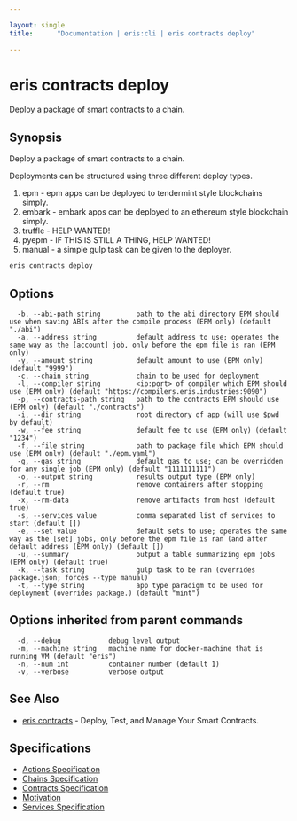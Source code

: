 ```yaml
---

layout: single
title:      "Documentation | eris:cli | eris contracts deploy"

---
```


# eris contracts deploy

Deploy a package of smart contracts to a chain.

## Synopsis

Deploy a package of smart contracts to a chain.

Deployments can be structured using three different
deploy types.

1. epm - epm apps can be deployed to tendermint style blockchains simply.
2. embark - embark apps can be deployed to an ethereum style blockchain simply.
3. truffle - HELP WANTED!
4. pyepm - IF THIS IS STILL A THING, HELP WANTED!
5. manual - a simple gulp task can be given to the deployer.

```bash
eris contracts deploy
```

## Options

```
  -b, --abi-path string         path to the abi directory EPM should use when saving ABIs after the compile process (EPM only) (default "./abi")
  -a, --address string          default address to use; operates the same way as the [account] job, only before the epm file is ran (EPM only)
  -y, --amount string           default amount to use (EPM only) (default "9999")
  -c, --chain string            chain to be used for deployment
  -l, --compiler string         <ip:port> of compiler which EPM should use (EPM only) (default "https://compilers.eris.industries:9090")
  -p, --contracts-path string   path to the contracts EPM should use (EPM only) (default "./contracts")
  -i, --dir string              root directory of app (will use $pwd by default)
  -w, --fee string              default fee to use (EPM only) (default "1234")
  -f, --file string             path to package file which EPM should use (EPM only) (default "./epm.yaml")
  -g, --gas string              default gas to use; can be overridden for any single job (EPM only) (default "1111111111")
  -o, --output string           results output type (EPM only)
  -r, --rm                      remove containers after stopping (default true)
  -x, --rm-data                 remove artifacts from host (default true)
  -s, --services value          comma separated list of services to start (default [])
  -e, --set value               default sets to use; operates the same way as the [set] jobs, only before the epm file is ran (and after default address (EPM only) (default [])
  -u, --summary                 output a table summarizing epm jobs (EPM only) (default true)
  -k, --task string             gulp task to be ran (overrides package.json; forces --type manual)
  -t, --type string             app type paradigm to be used for deployment (overrides package.) (default "mint")
```

## Options inherited from parent commands

```
  -d, --debug            debug level output
  -m, --machine string   machine name for docker-machine that is running VM (default "eris")
  -n, --num int          container number (default 1)
  -v, --verbose          verbose output
```

## See Also

* [eris contracts](/docs/documentation/cli/0.11.0/eris_contracts/)	 - Deploy, Test, and Manage Your Smart Contracts.

## Specifications

* [Actions Specification](/docs/documentation/cli/0.11.0/actions_specification/)
* [Chains Specification](/docs/documentation/cli/0.11.0/chains_specification/)
* [Contracts Specification](/docs/documentation/cli/0.11.0/contracts_specification/)
* [Motivation](/docs/documentation/cli/0.11.0/motivation/)
* [Services Specification](/docs/documentation/cli/0.11.0/services_specification/)

